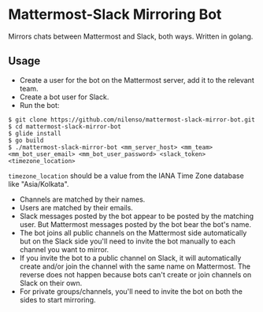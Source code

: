 # Mattermost-Slack Mirroring Bot

Mirrors chats between Mattermost and Slack, both ways. Written in golang.

## Usage

- Create a user for the bot on the Mattermost server, add it to the relevant team.
- Create a bot user for Slack.
- Run the bot:

```
$ git clone https://github.com/nilenso/mattermost-slack-mirror-bot.git
$ cd mattermost-slack-mirror-bot
$ glide install
$ go build
$ ./mattermost-slack-mirror-bot <mm_server_host> <mm_team> <mm_bot_user_email> <mm_bot_user_password> <slack_token> <timezone_location>
```

`timezone_location` should be a value from the IANA Time Zone database like "Asia/Kolkata".

- Channels are matched by their names.
- Users are matched by their emails.
- Slack messages posted by the bot appear to be posted by the matching user.
  But Mattermost messages posted by the bot bear the bot's name.
- The bot joins all public channels on the Mattermost side automatically but on the Slack side
  you'll need to invite the bot manually to each channel you want to mirror.
- If you invite the bot to a public channel on Slack, it will automatically create and/or join
  the channel with the same name on Mattermost. The reverse does not happen because bots can't
  create or join channels on Slack on their own.
- For private groups/channels, you'll need to invite the bot on both the sides to start mirroring.
